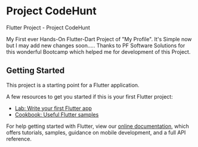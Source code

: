 # Project CodeHunt

Flutter Project - Project CodeHunt

My First ever Hands-On Flutter-Dart Project of "My Profile". It's Simple now but I may add new changes soon..... Thanks to PF Software Solutions for this wonderful Bootcamp which helped me for development of this Project.

## Getting Started

This project is a starting point for a Flutter application.

A few resources to get you started if this is your first Flutter project:

- [Lab: Write your first Flutter app](https://flutter.dev/docs/get-started/codelab)
- [Cookbook: Useful Flutter samples](https://flutter.dev/docs/cookbook)

For help getting started with Flutter, view our
[online documentation](https://flutter.dev/docs), which offers tutorials,
samples, guidance on mobile development, and a full API reference.
